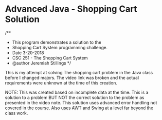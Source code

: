 # Advanced Java - Shopping Cart Solution
/**
* This program demonstrates a solution to the
* Shopping Cart System programming challenge.
* Date 3-20-2018
* CSC 251  - The Shopping Cart System
* @author Jeremiah Stillings
*/

This is my attempt at solving The shopping cart problem in the  Java class before I changed majors. The video link was broken and the actual requirements were unknown at the time of this creation.

NOTE: This was created based on incomplete data at the time. This is a solution to a problem BUT NOT the correct solution to the problem as presented in the video note.
This solution uses advanced error handling not covered in the course. Also uses AWT and Swing at a level far beyond the class work.
